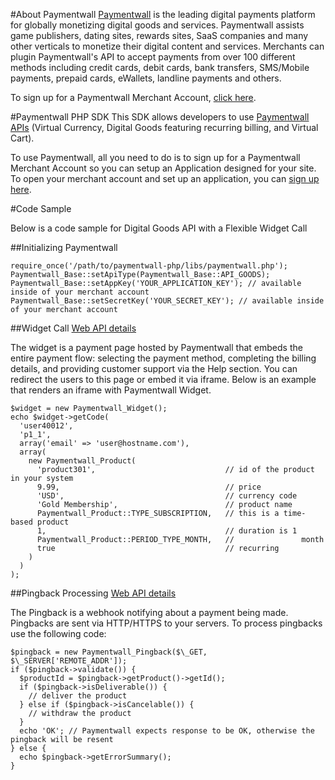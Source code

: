 #About Paymentwall
[Paymentwall](http://paymentwall.com/?source=gh) is the leading digital payments platform for globally monetizing digital goods and services. Paymentwall assists game publishers, dating sites, rewards sites, SaaS companies and many other verticals to monetize their digital content and services. 
Merchants can plugin Paymentwall's API to accept payments from over 100 different methods including credit cards, debit cards, bank transfers, SMS/Mobile payments, prepaid cards, eWallets, landline payments and others. 

To sign up for a Paymentwall Merchant Account, [click here](http://paymentwall.com/signup/merchant?source=gh).

#Paymentwall PHP SDK
This SDK allows developers to use [Paymentwall APIs](http://paymentwall.com/en/documentation/API-Documentation/722?source=gh) (Virtual Currency, Digital Goods featuring recurring billing, and Virtual Cart).

To use Paymentwall, all you need to do is to sign up for a Paymentwall Merchant Account so you can setup an Application designed for your site.
To open your merchant account and set up an application, you can [sign up here](http://paymentwall.com/signup/merchant?source=gh).


#Code Sample

Below is a code sample for Digital Goods API with a Flexible Widget Call

##Initializing Paymentwall
<pre><code>require_once('/path/to/paymentwall-php/libs/paymentwall.php');
Paymentwall_Base::setApiType(Paymentwall_Base::API_GOODS);
Paymentwall_Base::setAppKey('YOUR_APPLICATION_KEY'); // available inside of your merchant account
Paymentwall_Base::setSecretKey('YOUR_SECRET_KEY'); // available inside of your merchant account
</code></pre>

##Widget Call
[Web API details](http://www.paymentwall.com/en/documentation/Digital-Goods-API/710#paymentwall_widget_call_flexible_widget_call)

The widget is a payment page hosted by Paymentwall that embeds the entire payment flow: selecting the payment method, completing the billing details, and providing customer support via the Help section. You can redirect the users to this page or embed it via iframe. Below is an example that renders an iframe with Paymentwall Widget.

<pre><code>$widget = new Paymentwall_Widget();
echo $widget->getCode(
  'user40012',
  'p1_1',
  array('email' => 'user@hostname.com'),
  array(
    new Paymentwall_Product(
      'product301',                             // id of the product in your system
      9.99,                                     // price
      'USD',                                    // currency code
      'Gold Membership',                        // product name
      Paymentwall_Product::TYPE_SUBSCRIPTION,   // this is a time-based product
      1,                                        // duration is 1
      Paymentwall_Product::PERIOD_TYPE_MONTH,   //               month
      true                                      // recurring
    )
  )
);</pre></code>

##Pingback Processing
[Web API details](http://www.paymentwall.com/en/documentation/Digital-Goods-API/710#paymentwall_widget_call_pingback_processing)

The Pingback is a webhook notifying about a payment being made. Pingbacks are sent via HTTP/HTTPS to your servers. To process pingbacks use the following code:
<pre><code>$pingback = new Paymentwall_Pingback($\_GET, $\_SERVER['REMOTE_ADDR']);
if ($pingback->validate()) {
  $productId = $pingback->getProduct()->getId();
  if ($pingback->isDeliverable()) {
	// deliver the product
  } else if ($pingback->isCancelable()) {
	// withdraw the product
  } 
  echo 'OK'; // Paymentwall expects response to be OK, otherwise the pingback will be resent
} else {
  echo $pingback->getErrorSummary();
}</pre></code>
